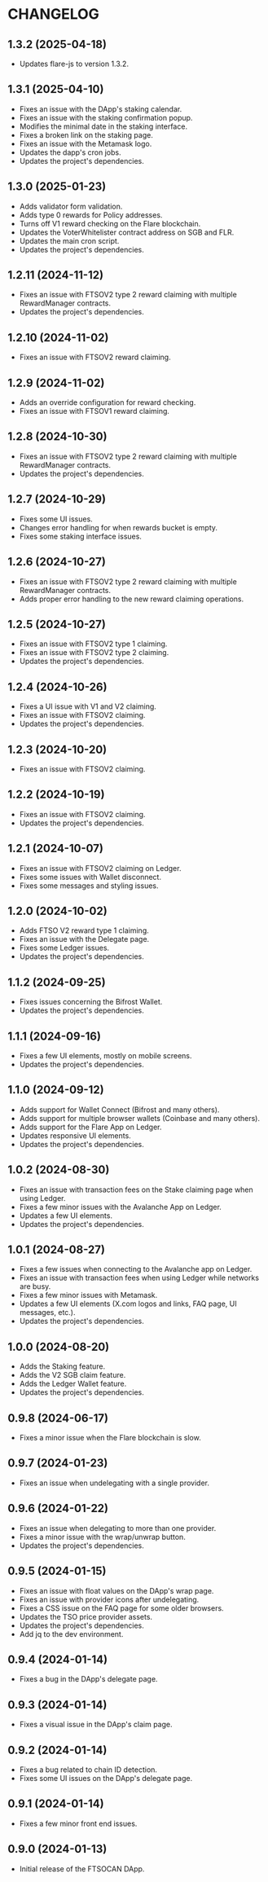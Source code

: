 # CHANGELOG

## 1.3.2 (2025-04-18)

- Updates flare-js to version 1.3.2.

## 1.3.1 (2025-04-10)

- Fixes an issue with the DApp's staking calendar.
- Fixes an issue with the staking confirmation popup.
- Modifies the minimal date in the staking interface.
- Fixes a broken link on the staking page.
- Fixes an issue with the Metamask logo.
- Updates the dapp's cron jobs.
- Updates the project's dependencies.

## 1.3.0 (2025-01-23)

- Adds validator form validation.
- Adds type 0 rewards for Policy addresses.
- Turns off V1 reward checking on the Flare blockchain.
- Updates the VoterWhitelister contract address on SGB and FLR.
- Updates the main cron script.
- Updates the project's dependencies.

## 1.2.11 (2024-11-12)

- Fixes an issue with FTSOV2 type 2 reward claiming with multiple RewardManager contracts.
- Updates the project's dependencies.

## 1.2.10 (2024-11-02)

- Fixes an issue with FTSOV2 reward claiming.

## 1.2.9 (2024-11-02)

- Adds an override configuration for reward checking.
- Fixes an issue with FTSOV1 reward claiming.

## 1.2.8 (2024-10-30)

- Fixes an issue with FTSOV2 type 2 reward claiming with multiple RewardManager contracts.
- Updates the project's dependencies.

## 1.2.7 (2024-10-29)

- Fixes some UI issues.
- Changes error handling for when rewards bucket is empty.
- Fixes some staking interface issues.

## 1.2.6 (2024-10-27)

- Fixes an issue with FTSOV2 type 2 reward claiming with multiple RewardManager contracts.
- Adds proper error handling to the new reward claiming operations.

## 1.2.5 (2024-10-27)

- Fixes an issue with FTSOV2 type 1 claiming.
- Fixes an issue with FTSOV2 type 2 claiming.
- Updates the project's dependencies.

## 1.2.4 (2024-10-26)

- Fixes a UI issue with V1 and V2 claiming.
- Fixes an issue with FTSOV2 claiming. 
- Updates the project's dependencies.

## 1.2.3 (2024-10-20)

- Fixes an issue with FTSOV2 claiming.

## 1.2.2 (2024-10-19)

- Fixes an issue with FTSOV2 claiming.
- Updates the project's dependencies.

## 1.2.1 (2024-10-07)

- Fixes an issue with FTSOV2 claiming on Ledger.
- Fixes some issues with Wallet disconnect.
- Fixes some messages and styling issues.

## 1.2.0 (2024-10-02)

- Adds FTSO V2 reward type 1 claiming.
- Fixes an issue with the Delegate page.
- Fixes some Ledger issues.
- Updates the project's dependencies.

## 1.1.2 (2024-09-25)

- Fixes issues concerning the Bifrost Wallet.
- Updates the project's dependencies.

## 1.1.1 (2024-09-16)

- Fixes a few UI elements, mostly on mobile screens.
- Updates the project's dependencies.

## 1.1.0 (2024-09-12)

- Adds support for Wallet Connect (Bifrost and many others).
- Adds support for multiple browser wallets (Coinbase and many others).
- Adds support for the Flare App on Ledger.
- Updates responsive UI elements.
- Updates the project's dependencies.

## 1.0.2 (2024-08-30)

- Fixes an issue with transaction fees on the Stake claiming page when using Ledger.
- Fixes a few minor issues with the Avalanche App on Ledger.
- Updates a few UI elements.
- Updates the project's dependencies.

## 1.0.1 (2024-08-27)

- Fixes a few issues when connecting to the Avalanche app on Ledger.
- Fixes an issue with transaction fees when using Ledger while networks are busy.
- Fixes a few minor issues with Metamask.
- Updates a few UI elements (X.com logos and links, FAQ page, UI messages, etc.).
- Updates the project's dependencies.

## 1.0.0 (2024-08-20)

- Adds the Staking feature.
- Adds the V2 SGB claim feature.
- Adds the Ledger Wallet feature.
- Updates the project's dependencies.

## 0.9.8 (2024-06-17)

- Fixes a minor issue when the Flare blockchain is slow.

## 0.9.7 (2024-01-23)

- Fixes an issue when undelegating with a single provider.

## 0.9.6 (2024-01-22)

- Fixes an issue when delegating to more than one provider.
- Fixes a minor issue with the wrap/unwrap button.
- Updates the project's dependencies.

## 0.9.5 (2024-01-15)

- Fixes an issue with float values on the DApp's wrap page.
- Fixes an issue with provider icons after undelegating.
- Fixes a CSS issue on the FAQ page for some older browsers.
- Updates the TSO price provider assets.
- Updates the project's dependencies.
- Add jq to the dev environment.

## 0.9.4 (2024-01-14)

- Fixes a bug in the DApp's delegate page.

## 0.9.3 (2024-01-14)

- Fixes a visual issue in the DApp's claim page.

## 0.9.2 (2024-01-14)

- Fixes a bug related to chain ID detection.
- Fixes some UI issues on the DApp's delegate page.

## 0.9.1 (2024-01-14)

- Fixes a few minor front end issues.

## 0.9.0 (2024-01-13)

- Initial release of the FTSOCAN DApp.
